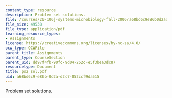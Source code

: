 ```yaml
---
content_type: resource
description: Problem set solutions.
file: /courses/20-106j-systems-microbiology-fall-2006/a68bd6c9e86b0d2ad2c7852ccf9da515_ps2_sol.pdf
file_size: 49538
file_type: application/pdf
learning_resource_types:
- Assignments
license: https://creativecommons.org/licenses/by-nc-sa/4.0/
ocw_type: OCWFile
parent_title: Assignments
parent_type: CourseSection
parent_uid: dd97f4fb-90fc-9d04-262c-e5f3bea3dc87
resourcetype: Document
title: ps2_sol.pdf
uid: a68bd6c9-e86b-0d2a-d2c7-852ccf9da515
---
```

Problem set solutions.